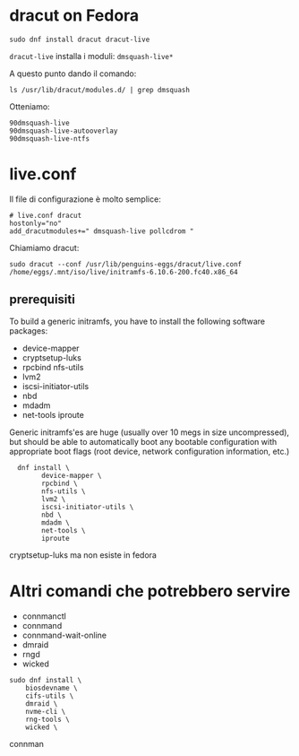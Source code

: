 # dracut on Fedora

```
sudo dnf install dracut dracut-live
```

`dracut-live` installa i moduli: `dmsquash-live*`


A questo punto dando il comando:
```
ls /usr/lib/dracut/modules.d/ | grep dmsquash
```
Otteniamo:
```
90dmsquash-live
90dmsquash-live-autooverlay
90dmsquash-live-ntfs
```

# live.conf
Il file di configurazione è molto semplice:

```
# live.conf dracut
hostonly="no"
add_dracutmodules+=" dmsquash-live pollcdrom "
```

Chiamiamo dracut:
```
sudo dracut --conf /usr/lib/penguins-eggs/dracut/live.conf /home/eggs/.mnt/iso/live/initramfs-6.10.6-200.fc40.x86_64
```

## prerequisiti
To build a generic initramfs, you have to install the following software packages:
 * device-mapper
 * cryptsetup-luks
 * rpcbind nfs-utils
 * lvm2
 * iscsi-initiator-utils
 * nbd
 * mdadm
 * net-tools iproute

Generic initramfs'es are huge (usually over 10 megs in size uncompressed), but
should be able to automatically boot any bootable configuration with appropriate
boot flags (root device, network configuration information, etc.)

```
  dnf install \
        device-mapper \
		rpcbind \
		nfs-utils \
		lvm2 \
		iscsi-initiator-utils \
		nbd \
		mdadm \
		net-tools \
		iproute
```
cryptsetup-luks ma non esiste in fedora

# Altri comandi che potrebbero servire

* connmanctl
* connmand
* connmand-wait-online
* dmraid
* rngd
* wicked

```
sudo dnf install \
	biosdevname \
	cifs-utils \
	dmraid \
	nvme-cli \
	rng-tools \
	wicked \
```

connman
